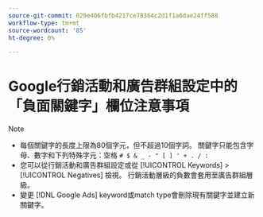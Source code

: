 ```yaml
---
source-git-commit: 029e406fbfb4217ce78364c2d1f1a6dae24ff588
workflow-type: tm+mt
source-wordcount: '85'
ht-degree: 0%

---
```

# Google行銷活動和廣告群組設定中的「負面關鍵字」欄位注意事項

>[!NOTE]
>
>* 每個關鍵字的長度上限為80個字元，但不超過10個字詞。 關鍵字只能包含字母、數字和下列特殊字元：空格 `# $ & _ - " [ ] ' + . / :`
>* 您可以從行銷活動和廣告群組設定或從 [!UICONTROL Keywords] > [!UICONTROL Negatives] 檢視。 行銷活動層級的負數會套用至廣告群組層級。
>* 變更 [!DNL Google Ads] keyword或match type會刪除現有關鍵字並建立新關鍵字。

